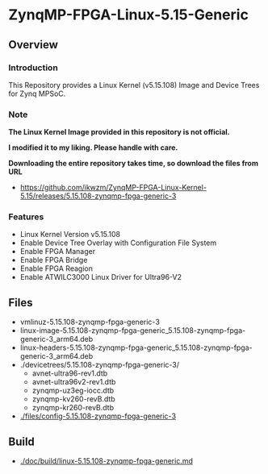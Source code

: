 ZynqMP-FPGA-Linux-5.15-Generic
====================================================================================

Overview
------------------------------------------------------------------------------------

### Introduction

This Repository provides a Linux Kernel (v5.15.108) Image and Device Trees for Zynq MPSoC.

### Note

**The Linux Kernel Image provided in this repository is not official.**

**I modified it to my liking. Please handle with care.**

**Downloading the entire repository takes time, so download the files from URL**

  * https://github.com/ikwzm/ZynqMP-FPGA-Linux-Kernel-5.15/releases/5.15.108-zynqmp-fpga-generic-3

### Features

  * Linux Kernel Version v5.15.108
  * Enable Device Tree Overlay with Configuration File System
  * Enable FPGA Manager
  * Enable FPGA Bridge
  * Enable FPGA Reagion
  * Enable ATWILC3000 Linux Driver for Ultra96-V2

Files
------------------------------------------------------------------------------------

* vmlinuz-5.15.108-zynqmp-fpga-generic-3
* linux-image-5.15.108-zynqmp-fpga-generic_5.15.108-zynqmp-fpga-generic-3_arm64.deb
* linux-headers-5.15.108-zynqmp-fpga-generic_5.15.108-zynqmp-fpga-generic-3_arm64.deb
* ./devicetrees/5.15.108-zynqmp-fpga-generic-3/
  + avnet-ultra96-rev1.dtb
  + avnet-ultra96v2-rev1.dtb
  + zynqmp-uz3eg-iocc.dtb
  + zynqmp-kv260-revB.dtb
  + zynqmp-kr260-revB.dtb
* [./files/config-5.15.108-zynqmp-fpga-generic-3](./files/config-5.15.108-zynqmp-fpga-generic-3)

Build
------------------------------------------------------------------------------------

* [./doc/build/linux-5.15.108-zynqmp-fpga-generic.md](./doc/build/linux-5.15.108-zynqmp-fpga-generic.md)
